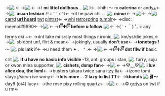 ->![.](https://media.discordapp.net/attachments/973312326373625916/973313228731973683/carteirinha.gif)<-
->![.](https://cdn.discordapp.com/attachments/883584253814784003/909820433950466118/IMG_9533.png)<-
->꒰ **mi littol dollhous** .. ![.](https://middlepot.com/emojis/%F0%9F%8F%A0.gif)꒱<-
->hihi 〜 m **cat**e**rina** or andy[+](spncer)<-
->![.](https://middlepot.com/emojis/%E2%9D%A4%EF%B8%8F.gif) **asian lesbian** ꒰ᐢ › ˶˶ ‹ ᐢ꒱<-
->it he paw chi . . ![.](https://middlepot.com/emojis/%F0%9F%90%87.gif) **minor**<-
->![.](https://cdn.discordapp.com/attachments/883584253814784003/909820433950466118/IMG_9533.png)<-
->![i](https://middlepot.com/emojis/%E2%98%95%EF%B8%8F.gif) [carrd](https://doah.neocities.org) **[url hoard](https://rentry.co/pho)** [twt](https://twitter.com/ichiilin) [pintrst](https://pinterest.ca/xovui)<-
->[whi](https://weheartit.com/pawz) [retrospring](https://retrospring.net/paw) [tumblr](https://tumblr.com/blog/view/flirtng)<- 
->disc: meenoi#9990<-
->![.](https://cdn.discordapp.com/attachments/883584253814784003/909820433950466118/IMG_9533.png)<-
->**꒰ྀི♱꒱ྀི before u follow** ![.](https://middlepot.com/emojis/%F0%9F%92%98.gif)<-
->( ´・｀) ˚₊ ⟡ any terms oki ~<-
->dnt take mi srsly most things
r ironic, ![.](https://middlepot.com/emojis/%F0%9F%A5%BF.gif) km/ys/die jokes,<-
->![.](https://middlepot.com/emojis/%F0%9F%8E%97.gif) sb dont unf, flirt & mean<-
->jokingly, usually **don't use**<-
->**tonetags !** ～ ![.](https://middlepot.com/emojis/%F0%9F%A7%81.gif) pls **lmk** if<-
->u need them ✦ .　⁺ .<-
->![.](https://cdn.discordapp.com/attachments/883584253814784003/909820433950466118/IMG_9533.png)<-
->**꒰ྀི♱꒱ྀི dnt fllw if** basic crit
**![.](https://middlepot.com/emojis/%F0%9F%8D%BC.gif) if u have no basic info visible**
-13, anti groups i stan, ![.](https://middlepot.com/emojis/%F0%9F%92%9D.gif) furry, 
suju or kwon mina supporter, 
![.](https://middlepot.com/emojis/%F0%9F%A7%A6.gif) **cishets, dsmp fan**<-
->![.](https://cdn.discordapp.com/attachments/883584253814784003/909820433950466118/IMG_9533.png)<-
->**♡﹏♡![.](https://middlepot.com/emojis/%F0%9F%8C%BC.gif) i luv alice doa, the loml**<- 
->busters takara twice sana itzy lia<- 
->izone tomi stayc j/sieun ive wony<- 
->**lots more . . 2 lazy to list TT**<-
->**kbands ![.](https://middlepot.com/emojis/%F0%9F%90%91.gif)🩰～** day6 (ot4) lucy<-
->the rose pixy rolling quartz<-
->![.](https://2006.pooftie.me/img/fim.gif)<-
->© [grriys](https://twitter.com/grriys) on twt if u rm<-
